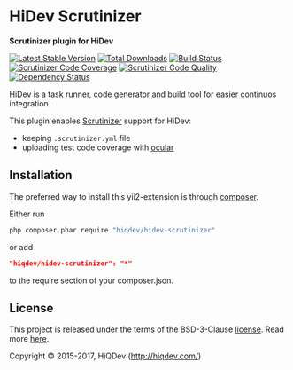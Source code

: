 # HiDev Scrutinizer

**Scrutinizer plugin for HiDev**

[![Latest Stable Version](https://poser.pugx.org/hiqdev/hidev-scrutinizer/v/stable)](https://packagist.org/packages/hiqdev/hidev-scrutinizer)
[![Total Downloads](https://poser.pugx.org/hiqdev/hidev-scrutinizer/downloads)](https://packagist.org/packages/hiqdev/hidev-scrutinizer)
[![Build Status](https://img.shields.io/travis/hiqdev/hidev-scrutinizer.svg)](https://travis-ci.org/hiqdev/hidev-scrutinizer)
[![Scrutinizer Code Coverage](https://img.shields.io/scrutinizer/coverage/g/hiqdev/hidev-scrutinizer.svg)](https://scrutinizer-ci.com/g/hiqdev/hidev-scrutinizer/)
[![Scrutinizer Code Quality](https://img.shields.io/scrutinizer/g/hiqdev/hidev-scrutinizer.svg)](https://scrutinizer-ci.com/g/hiqdev/hidev-scrutinizer/)
[![Dependency Status](https://www.versioneye.com/php/hiqdev:hidev-scrutinizer/dev-master/badge.svg)](https://www.versioneye.com/php/hiqdev:hidev-scrutinizer/dev-master)

[HiDev] is a task runner, code generator and build tool for easier continuos integration.

This plugin enables [Scrutinizer] support for HiDev:

- keeping `.scrutinizer.yml` file
- uploading test code coverage with [ocular]

[hidev]:        https://github.com/hiqdev/hidev
[Scrutinizer]:  https://scrutinizer-ci.org/
[ocular]:       https://scrutinizer-ci.com/docs/tools/external-code-coverage/

## Installation

The preferred way to install this yii2-extension is through [composer](http://getcomposer.org/download/).

Either run

```sh
php composer.phar require "hiqdev/hidev-scrutinizer"
```

or add

```json
"hiqdev/hidev-scrutinizer": "*"
```

to the require section of your composer.json.

## License

This project is released under the terms of the BSD-3-Clause [license](LICENSE).
Read more [here](http://choosealicense.com/licenses/bsd-3-clause).

Copyright © 2015-2017, HiQDev (http://hiqdev.com/)
